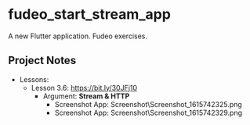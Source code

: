 # fudeo_start_stream_app

A new Flutter application. Fudeo exercises.

## Project Notes

- Lessons:
    - Lesson 3.6: https://bit.ly/30JFj10
        - Argument: **Stream & HTTP**
            - Screenshot App: Screenshot\Screenshot_1615742325.png
            - Screenshot App: Screenshot\Screenshot_1615742329.png
